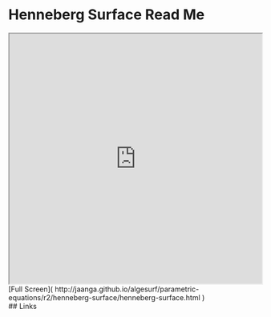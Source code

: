 Henneberg Surface Read Me
===

<iframe src='http://jaanga.github.io/algesurf/parametric-equations/r2/henneberg-surface/henneberg-surface.html' width=100% height=500px >
There is an `iframe` here. It is not visible when viewed on github.com/algesurf. To view, please see 'Project Links' below.
</iframe>
[Full Screen]( http://jaanga.github.io/algesurf/parametric-equations/r2/henneberg-surface/henneberg-surface.html )
<br>
## Links 
<http://www.3d-meier.de/tut3/Seite32.html>  
